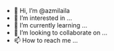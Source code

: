 - 👋 Hi, I’m @azmilaila
- 👀 I’m interested in ...
- 🌱 I’m currently learning ...
- 💞️ I’m looking to collaborate on ...
- 📫 How to reach me ...

<!---
azmilaila/azmilaila is a ✨ special ✨ repository because its `README.md` (this file) appears on your GitHub profile.
You can click the Preview link to take a look at your changes.
--->
